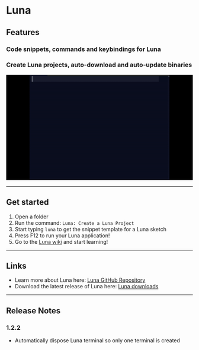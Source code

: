 # Luna

## Features

### Code snippets, commands and keybindings for Luna
### Create Luna projects, auto-download and auto-update binaries

![Luna app template](https://raw.githubusercontent.com/XyronLabs/xyronlabs.github.io/master/img/Luna/vscode_luna_snippet.gif)

---

## Get started
1. Open a folder
2. Run the command: `Luna: Create a Luna Project`
3. Start typing `luna` to get the snippet template for a Luna sketch
4. Press F12 to run your Luna application!
5. Go to the [Luna wiki](https://github.com/XyronLabs/Luna/wiki) and start learning!

---

## Links

* Learn more about Luna here: [Luna GitHub Repository](https://github.com/XyronLabs/Luna)
* Download the latest release of Luna here: [Luna downloads](https://github.com/XyronLabs/Luna/releases)

---

## Release Notes

### 1.2.2

- Automatically dispose Luna terminal so only one terminal is created